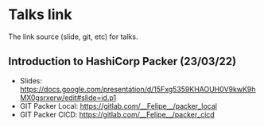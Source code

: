 # Talks link
The link source (slide, git, etc) for talks.

## Introduction to HashiCorp Packer (23/03/22)

- Slides: https://docs.google.com/presentation/d/15Fxg5359KHAOUH0V9kwK9hMX0gsrxerw/edit#slide=id.p1
- GIT Packer Local: https://gitlab.com/__Felipe__/packer_local
- GIT Packer CICD: https://gitlab.com/__Felipe__/packer_cicd
